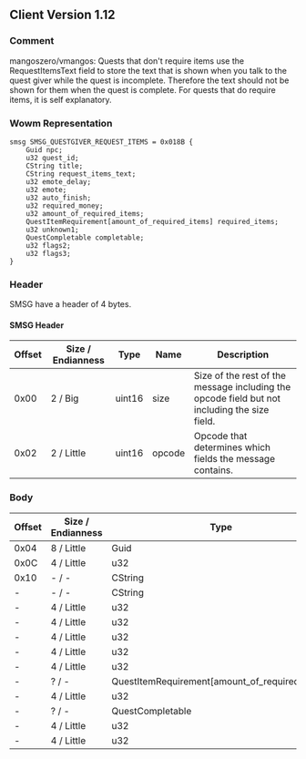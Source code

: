 ## Client Version 1.12

### Comment

mangoszero/vmangos: Quests that don't require items use the RequestItemsText field to store the text that is shown when you talk to the quest giver while the quest is incomplete. Therefore the text should not be shown for them when the quest is complete. For quests that do require items, it is self explanatory.

### Wowm Representation
```rust,ignore
smsg SMSG_QUESTGIVER_REQUEST_ITEMS = 0x018B {
    Guid npc;
    u32 quest_id;
    CString title;
    CString request_items_text;
    u32 emote_delay;
    u32 emote;
    u32 auto_finish;
    u32 required_money;
    u32 amount_of_required_items;
    QuestItemRequirement[amount_of_required_items] required_items;
    u32 unknown1;
    QuestCompletable completable;
    u32 flags2;
    u32 flags3;
}
```
### Header
SMSG have a header of 4 bytes.

#### SMSG Header
| Offset | Size / Endianness | Type   | Name   | Description |
| ------ | ----------------- | ------ | ------ | ----------- |
| 0x00   | 2 / Big           | uint16 | size   | Size of the rest of the message including the opcode field but not including the size field.|
| 0x02   | 2 / Little        | uint16 | opcode | Opcode that determines which fields the message contains.|
### Body
| Offset | Size / Endianness | Type | Name | Description |
| ------ | ----------------- | ---- | ---- | ----------- |
| 0x04 | 8 / Little | Guid | npc |  |
| 0x0C | 4 / Little | u32 | quest_id |  |
| 0x10 | - / - | CString | title |  |
| - | - / - | CString | request_items_text |  |
| - | 4 / Little | u32 | emote_delay |  |
| - | 4 / Little | u32 | emote |  |
| - | 4 / Little | u32 | auto_finish |  |
| - | 4 / Little | u32 | required_money |  |
| - | 4 / Little | u32 | amount_of_required_items |  |
| - | ? / - | QuestItemRequirement[amount_of_required_items] | required_items |  |
| - | 4 / Little | u32 | unknown1 |  |
| - | ? / - | QuestCompletable | completable |  |
| - | 4 / Little | u32 | flags2 |  |
| - | 4 / Little | u32 | flags3 |  |
